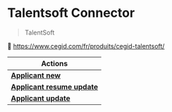 
# Talentsoft Connector

> TalentSoft


🔗 https://www.cegid.com/fr/produits/cegid-talentsoft/

| Actions |
| ------- |
| [**Applicant new**](docs/applicant_new.md) |
| [**Applicant resume update**](docs/applicant_resume_update.md) |
| [**Applicant update**](docs/applicant_update.md) |
